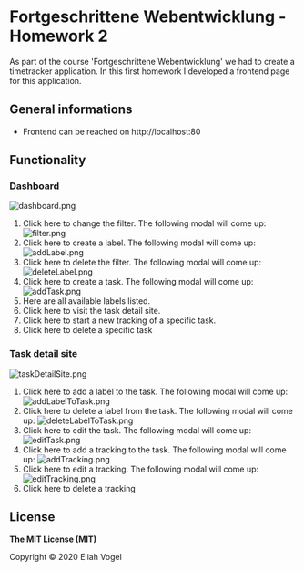 # Fortgeschrittene Webentwicklung - Homework 2
As part of the course 'Fortgeschrittene Webentwicklung' we had to create a timetracker application. In this first homework I developed a frontend page for this application.

## General informations

* Frontend can be reached on http://localhost:80

## Functionality

### Dashboard
![dashboard.png](./doc/dashboard.png "dashboard")
1. Click here to change the filter. The following modal will come up:
![filter.png](./doc/filter.png "filter")
2. Click here to create a label. The following modal will come up:
![addLabel.png](./doc/addLabel.png "add label")
3. Click here to delete the filter. The following modal will come up:
![deleteLabel.png](./doc/deleteLabel.png "delete label")
4. Click here to create a task. The following modal will come up:
![addTask.png](./doc/addTask.png "add task")
5. Here are all available labels listed.
6. Click here to visit the task detail site.
7. Click here to start a new tracking of a specific task.
8. Click here to delete a specific task

### Task detail site
![taskDetailSite.png](./doc/taskDetailSite.png "task detail site")
1. Click here to add a label to the task. The following modal will come up:
![addLabelToTask.png](./doc/addLabelToTask.png "add label to task")
2. Click here to delete a label from the task. The following modal will come up:
![deleteLabelToTask.png](./doc/deleteLabelFromTask.png "delete label to task")
3. Click here to edit the task. The following modal will come up:
![editTask.png](./doc/editTask.png "edit task")
4. Click here to add a tracking to the task. The following modal will come up:
![addTracking.png](./doc/addTracking.png "add tracking")
5. Click here to edit a tracking. The following modal will come up:
![editTracking.png](./doc/editTracking.png "edit tracking")
6. Click here to delete a tracking

## License
**The MIT License (MIT)**

Copyright © 2020 Eliah Vogel